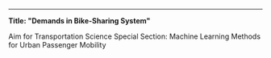 ---
**Title: "Demands in Bike-Sharing System"**

Aim for Transportation Science Special Section: Machine Learning Methods for Urban Passenger Mobility
